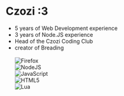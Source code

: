 # Czozi :3
- 5 years of Web Development experience
- 3 years of Node.JS experience
- Head of the Czozi Coding Club
- creator of Breading \
  \
![Firefox](https://img.shields.io/badge/Firefox-FF7139?style=Plastic&logo=Firefox-Browser&logoColor=white) \
![NodeJS](https://img.shields.io/badge/node.js-6DA55F?style=Plastic&logo=node.js&logoColor=white) \
![JavaScript](https://img.shields.io/badge/javascript-%23323330.svg?style=plastic&logo=javascript&logoColor=%23F7DF1E) \
![HTML5](https://img.shields.io/badge/html5-%23E34F26.svg?style=plastic&logo=html5&logoColor=white) \
![Lua](https://img.shields.io/badge/lua-%232C2D72.svg?style=plastic&logo=lua&logoColor=white)
